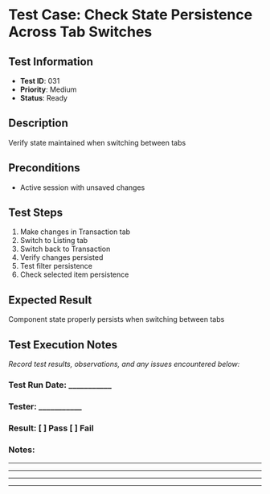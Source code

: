 # Test Case: Check State Persistence Across Tab Switches

## Test Information
- **Test ID**: 031
- **Priority**: Medium
- **Status**: Ready

## Description
Verify state maintained when switching between tabs

## Preconditions
- Active session with unsaved changes

## Test Steps
1. Make changes in Transaction tab
2. Switch to Listing tab
3. Switch back to Transaction
4. Verify changes persisted
5. Test filter persistence
6. Check selected item persistence

## Expected Result
Component state properly persists when switching between tabs

## Test Execution Notes
_Record test results, observations, and any issues encountered below:_

### Test Run Date: ___________
### Tester: ___________
### Result: [ ] Pass [ ] Fail

### Notes:
_________________________________
_________________________________
_________________________________
_________________________________